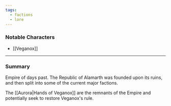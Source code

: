 ```yaml
---
tags:
  - factions
  - lore
---
```

### Notable Characters
* [[Veganox]]

___
### Summary
Empire of days past. The Republic of Alamarth was founded upon its ruins, and then split into some of the current major factions.

The [[Aurora|Hands of Veganox]] are the remnants of the Empire and potentially seek to restore Veganox's rule.


